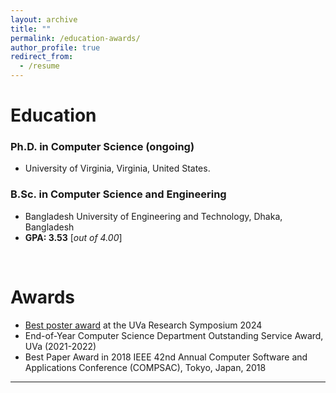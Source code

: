 ```yaml
---
layout: archive
title: ""
permalink: /education-awards/
author_profile: true
redirect_from:
  - /resume
---
```



# Education

### Ph.D. in Computer Science (ongoing)


* University of Virginia, Virginia, United States.

### B.Sc. in Computer Science and Engineering

* Bangladesh University of Engineering and Technology, Dhaka, Bangladesh
* **GPA: 3.53** [*out of 4.00*]
<br />

# Awards
* [Best poster award](https://nusratdeeptee.github.io/files/best_poster_uva_2024.jpg) at the UVa Research Symposium 2024
* End-of-Year Computer Science Department Outstanding Service Award, UVa (2021-2022)
* Best Paper Award in 2018 IEEE 42nd Annual Computer Software and Applications Conference (COMPSAC), Tokyo, Japan, 2018


___________________________________________
